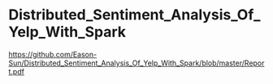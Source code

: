 # Distributed_Sentiment_Analysis_Of_Yelp_With_Spark

https://github.com/Eason-Sun/Distributed_Sentiment_Analysis_Of_Yelp_With_Spark/blob/master/Report.pdf
